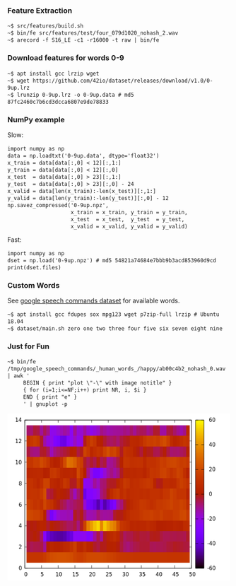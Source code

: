### Feature Extraction

    ~$ src/features/build.sh
    ~$ bin/fe src/features/test/four_079d1020_nohash_2.wav
    ~$ arecord -f S16_LE -c1 -r16000 -t raw | bin/fe

### Download features for words 0-9

    ~$ apt install gcc lrzip wget
    ~$ wget https://github.com/42io/dataset/releases/download/v1.0/0-9up.lrz
    ~$ lrunzip 0-9up.lrz -o 0-9up.data # md5 87fc2460c7b6cd3dcca6807e9de78833

### NumPy example

Slow:

    import numpy as np
    data = np.loadtxt('0-9up.data', dtype='float32')
    x_train = data[data[:,0] < 12][:,1:]
    y_train = data[data[:,0] < 12][:,0]
    x_test  = data[data[:,0] > 23][:,1:]
    y_test  = data[data[:,0] > 23][:,0] - 24
    x_valid = data[len(x_train):-len(x_test)][:,1:]
    y_valid = data[len(y_train):-len(y_test)][:,0] - 12
    np.savez_compressed('0-9up.npz',
                        x_train = x_train, y_train = y_train,
                        x_test  = x_test,  y_test  = y_test,
                        x_valid = x_valid, y_valid = y_valid)

Fast:

    import numpy as np
    dset = np.load('0-9up.npz') # md5 54821a74684e7bbb9b3acd853960d9cd
    print(dset.files)

### Custom Words

See [google speech commands dataset](https://storage.cloud.google.com/download.tensorflow.org/data/speech_commands_v0.02.tar.gz) for available words.

    ~$ apt install gcc fdupes sox mpg123 wget p7zip-full lrzip # Ubuntu 18.04
    ~$ dataset/main.sh zero one two three four five six seven eight nine

### Just for Fun

    ~$ bin/fe /tmp/google_speech_commands/_human_words_/happy/ab00c4b2_nohash_0.wav | awk '
         BEGIN { print "plot \"-\" with image notitle" }
         { for (i=1;i<=NF;i++) print NR, i, $i }
         END { print "e" }
         ' | gnuplot -p

![Features](mfcc_happy.png?raw=true "Features")
